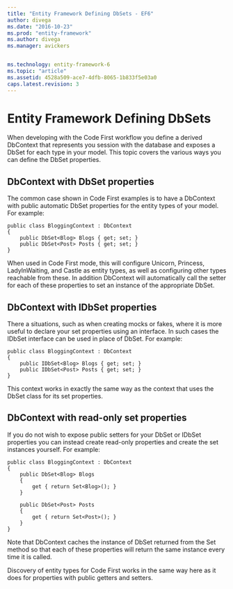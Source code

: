 ```yaml
---
title: "Entity Framework Defining DbSets - EF6"
author: divega
ms.date: "2016-10-23"
ms.prod: "entity-framework"
ms.author: divega
ms.manager: avickers


ms.technology: entity-framework-6
ms.topic: "article"
ms.assetid: 4528a509-ace7-4dfb-8065-1b833f5e03a0
caps.latest.revision: 3
---
```

# Entity Framework Defining DbSets
When developing with the Code First workflow you define a derived DbContext that represents you session with the database and exposes a DbSet for each type in your model. This topic covers the various ways you can define the DbSet properties.  
  
## DbContext with DbSet properties  
  
The common case shown in Code First examples is to have a DbContext with public automatic DbSet properties for the entity types of your model. For example:  
  
```  
public class BloggingContext : DbContext 
{ 
    public DbSet<Blog> Blogs { get; set; } 
    public DbSet<Post> Posts { get; set; } 
}
```  
  
When used in Code First mode, this will configure Unicorn, Princess, LadyInWaiting, and Castle as entity types, as well as configuring other types reachable from these. In addition DbContext will automatically call the setter for each of these properties to set an instance of the appropriate DbSet.  
  
## DbContext with IDbSet properties  
  
There a situations, such as when creating mocks or fakes, where it is more useful to declare your set properties using an interface. In such cases the IDbSet interface can be used in place of DbSet. For example:  
  
```  
public class BloggingContext : DbContext 
{ 
    public IDbSet<Blog> Blogs { get; set; } 
    public IDbSet<Post> Posts { get; set; } 
}
```  
  
This context works in exactly the same way as the context that uses the DbSet class for its set properties.  
  
## DbContext with read-only set properties  
  
If you do not wish to expose public setters for your DbSet or IDbSet properties you can instead create read-only properties and create the set instances yourself. For example:  
  
```  
public class BloggingContext : DbContext 
{ 
    public DbSet<Blog> Blogs 
    { 
        get { return Set<Blog>(); } 
    } 
 
    public DbSet<Post> Posts 
    { 
        get { return Set<Post>(); } 
    } 
}
```  
  
Note that DbContext caches the instance of DbSet returned from the Set method so that each of these properties will return the same instance every time it is called.  
  
Discovery of entity types for Code First works in the same way here as it does for properties with public getters and setters.  
  